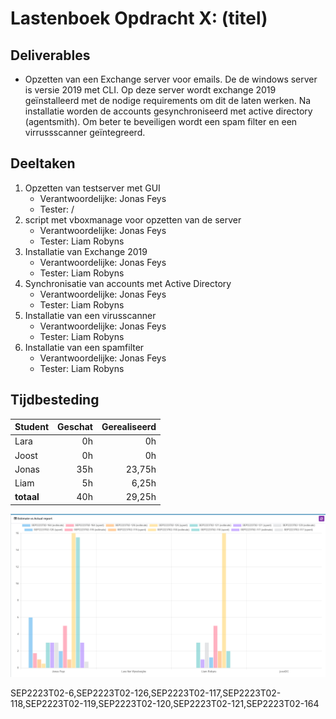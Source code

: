 # Lastenboek Opdracht X: (titel)

## Deliverables

* Opzetten van een Exchange server voor emails. De de windows server is versie 2019 met CLI. Op deze server wordt exchange 2019 geïnstalleerd met de nodige requirements om dit de laten werken. Na installatie worden de accounts gesynchroniseerd met active directory (agentsmith). Om beter te beveiligen wordt een spam filter en een virrussscanner geïntegreerd.

## Deeltaken

1. Opzetten van testserver met GUI
    - Verantwoordelijke: Jonas Feys
    - Tester: /
2. script met vboxmanage voor opzetten van de server
    - Verantwoordelijke: Jonas Feys
    - Tester: Liam Robyns
3. Installatie van Exchange 2019
    - Verantwoordelijke: Jonas Feys
    - Tester: Liam Robyns
4. Synchronisatie van accounts met Active Directory
    - Verantwoordelijke: Jonas Feys
    - Tester: Liam Robyns
5. Installatie van een virusscanner
    - Verantwoordelijke: Jonas Feys
    - Tester: Liam Robyns
6. Installatie van een spamfilter
    - Verantwoordelijke: Jonas Feys
    - Tester: Liam Robyns

## Tijdbesteding

| Student    | Geschat | Gerealiseerd |
| :--------- | ------: | -----------: |
| Lara       |      0h |           0h |
| Joost      |      0h |           0h |
| Jonas      |     35h |       23,75h |
| Liam       |      5h |        6,25h |
| **totaal** |     40h |       29,25h |

![Tijdsbesteding](./images/tijdsbesteding.png?raw=true "Tijdsbesteding Exchange")

SEP2223T02-6,SEP2223T02-126,SEP2223T02-117,SEP2223T02-118,SEP2223T02-119,SEP2223T02-120,SEP2223T02-121,SEP2223T02-164